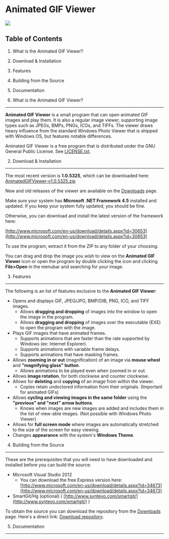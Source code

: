 Animated GIF Viewer
======
![](https://bytebucket.org/jessezhong/animatedgifviewer/raw/d0d7e38d1b0dbaa90b79ebc5d47a149f433aaa0f/Screenshots/ScreenshotWithTheme.JPG)

Table of Contents
-----------------
1. What is the Animated GIF Viewer?
2. Download & Installation
3. Features
4. Building from the Source
5. Documentation

1. What is the Animated GIF Viewer?
-------------------------------
**Animated GIF Viewer** is a small program that can open animated GIF images and play them. It is also a regular image viewer, supporting image types such as JPEGs, BMPs, PNGs, ICOs, and TIFFs. The viewer draws heavy influence from the standard Windows Photo Viewer that is shipped with Windows OS, but features notable differences.

Animated GIF Viewer is a free program that is distributed under the GNU General Public License. See [LICENSE.txt](https://bitbucket.org/jessezhong/animatedgifviewer/src/59dc56699bb402382f55e4cdce5632173237d35c/LICENSE.txt?at=master).

2. Download & Installation
--------------------------
The most recent version is **1.0.5325**, which can be downloaded here: [AnimatedGIFViewer-v1.0.5325.zip](https://bitbucket.org/jessezhong/animatedgifviewer/downloads/AnimatedGIFViewer-v1.0.5325.zip)

New and old releases of the viewer are available on the [Downloads](https://bitbucket.org/jessezhong/animatedgifviewer/downloads) page.

Make sure your system has **Microsoft .NET Framework 4.5** installed and updated. If you keep your system fully updated, you should be fine.

Otherwise, you can download and install the latest version of the framework here:

[http://www.microsoft.com/en-us/download/details.aspx?id=30653](http://www.microsoft.com/en-us/download/details.aspx?id=30653)

To use the program, extract it from the ZIP to any folder of your choosing. 

You can drag and drop the image you wish to view on the **Animated GIF Viewer** icon or open the program by double clicking the icon and clicking **File>Open** in the menubar and searching for your image.

3. Features
-----------
The following is an list of features exclusive to the **Animated GIF Viewer**:

- Opens and displays GIF, JPEG/JPG, BMP/DIB, PNG, ICO, and TIFF images.
	- Allows **dragging and dropping** of images into the window to open the image in the program.
	- Allows **dragging and dropping** of images over the executable (EXE) to open the program with the image.
- Plays GIF images that have animated frames.
	- Supports animations that are faster than the rate supported by Windows (ex: Internet Explorer).
	- Supports animations with variable frame delays.
	- Supports animations that have masking frames.
- Allows **zooming in or out** (magnification) of an image via **mouse wheel** and **"magnifying glass" button**.
	- Allows animations to be played even when zoomed in or out.
- Allows **image rotation**, for both clockwise and counter clockwise.
- Allows for **deleting** and **copying** of an image from within the viewer.
	- Copies retain undoctored information from their originals. (Important for animated GIFs)
- Allows **cycling and viewing images in the same folder** using the **"previous" and "next" arrow buttons**.
	- Knows when images are new images are added and includes them in the list of view-able images. (Not possible with Windows Photo Viewer)
- Allows for **full screen mode** where images are automatically stretched to the size of the screen for easy viewing.
- Changes **appearance** with the system's **Windows Theme**.

4. Building from the Source
---------------------------
These are the prerequisites that you will need to have downloaded and installed before you can build the source:

- Microsoft Visual Studio 2012
	- You can download the free Express version here: [http://www.microsoft.com/en-us/download/details.aspx?id=34673](http://www.microsoft.com/en-us/download/details.aspx?id=34673)
- SmartGit/Hg (optional) ( [http://www.syntevo.com/smartgit/](http://www.syntevo.com/smartgit/) )

To obtain the source you can download the repository from the [Downloads](https://bitbucket.org/jessezhong/animatedgifviewer/downloads) page. Here's a direct link: [Download repository](https://bitbucket.org/jessezhong/animatedgifviewer/get/9476dfddbec2.zip).

5. Documentation
----------------